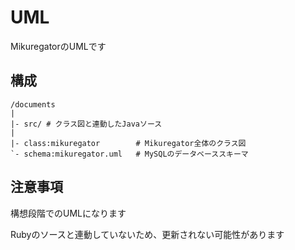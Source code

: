 # UML

MikuregatorのUMLです

## 構成

```
/documents
|
|- src/ # クラス図と連動したJavaソース
|
|- class:mikuregator        # Mikuregator全体のクラス図
`- schema:mikuregator.uml   # MySQLのデータベーススキーマ

```

## 注意事項

構想段階でのUMLになります

Rubyのソースと連動していないため、更新されない可能性があります
